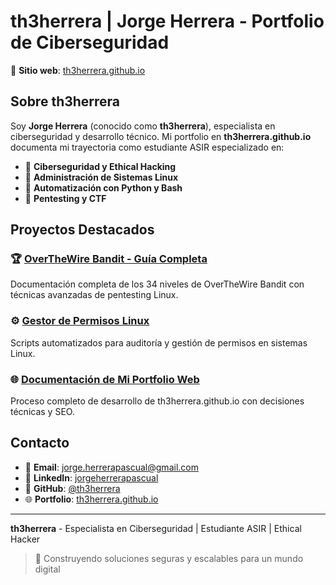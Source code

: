 # th3herrera | Jorge Herrera - Portfolio de Ciberseguridad

🔗 **Sitio web**: [th3herrera.github.io](https://th3herrera.github.io)

## Sobre th3herrera

Soy **Jorge Herrera** (conocido como **th3herrera**), especialista en ciberseguridad y desarrollo técnico. Mi portfolio en **th3herrera.github.io** documenta mi trayectoria como estudiante ASIR especializado en:

- 🔐 **Ciberseguridad y Ethical Hacking**
- 🐧 **Administración de Sistemas Linux**
- 🐍 **Automatización con Python y Bash**
- 🎯 **Pentesting y CTF**

## Proyectos Destacados

### 🏆 [OverTheWire Bandit - Guía Completa](https://th3herrera.github.io/pages/Proyectos/bandit.html)
Documentación completa de los 34 niveles de OverTheWire Bandit con técnicas avanzadas de pentesting Linux.

### ⚙️ [Gestor de Permisos Linux](https://th3herrera.github.io/pages/Proyectos/linux-permissions.html)
Scripts automatizados para auditoría y gestión de permisos en sistemas Linux.

### 🌐 [Documentación de Mi Portfolio Web](https://th3herrera.github.io/pages/Proyectos/mi-pagina-web.html)
Proceso completo de desarrollo de th3herrera.github.io con decisiones técnicas y SEO.

## Contacto

- 📧 **Email**: jorge.herrerapascual@gmail.com
- 💼 **LinkedIn**: [jorgeherrerapascual](https://www.linkedin.com/in/jorgeherrerapascual/)
- 🔧 **GitHub**: [@th3herrera](https://github.com/th3herrera)
- 🌐 **Portfolio**: [th3herrera.github.io](https://th3herrera.github.io)

---

**th3herrera** - Especialista en Ciberseguridad | Estudiante ASIR | Ethical Hacker

> 🚀 Construyendo soluciones seguras y escalables para un mundo digital
